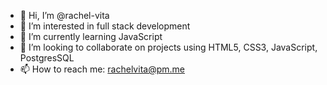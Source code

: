 - 👋 Hi, I’m @rachel-vita
- 👀 I’m interested in full stack development
- 🌱 I’m currently learning JavaScript
- 💞️ I’m looking to collaborate on projects using HTML5, CSS3, JavaScript, PostgresSQL
- 📫 How to reach me: rachelvita@pm.me

<!---
rachel-vita/rachel-vita is a ✨ special ✨ repository because its `README.md` (this file) appears on your GitHub profile.
You can click the Preview link to take a look at your changes.
--->
